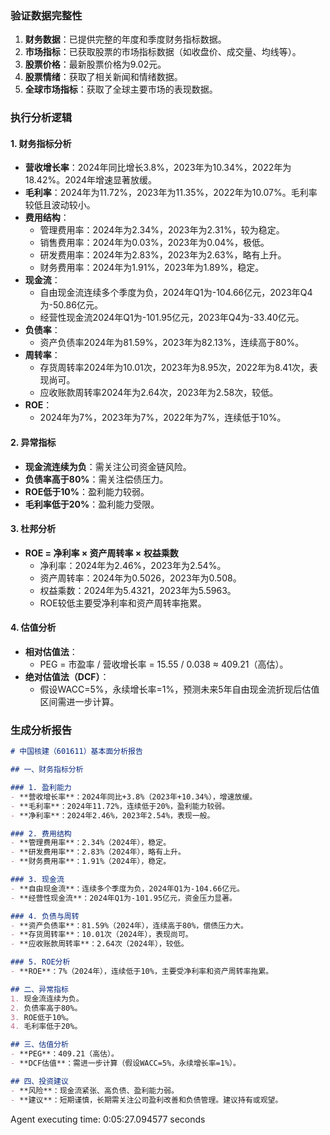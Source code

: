 ### 验证数据完整性
1. **财务数据**：已提供完整的年度和季度财务指标数据。
2. **市场指标**：已获取股票的市场指标数据（如收盘价、成交量、均线等）。
3. **股票价格**：最新股票价格为9.02元。
4. **股票情绪**：获取了相关新闻和情绪数据。
5. **全球市场指标**：获取了全球主要市场的表现数据。

### 执行分析逻辑

#### 1. 财务指标分析
- **营收增长率**：2024年同比增长3.8%，2023年为10.34%，2022年为18.42%。2024年增速显著放缓。
- **毛利率**：2024年为11.72%，2023年为11.35%，2022年为10.07%。毛利率较低且波动较小。
- **费用结构**：
  - 管理费用率：2024年为2.34%，2023年为2.31%，较为稳定。
  - 销售费用率：2024年为0.03%，2023年为0.04%，极低。
  - 研发费用率：2024年为2.83%，2023年为2.63%，略有上升。
  - 财务费用率：2024年为1.91%，2023年为1.89%，稳定。
- **现金流**：
  - 自由现金流连续多个季度为负，2024年Q1为-104.66亿元，2023年Q4为-50.86亿元。
  - 经营性现金流2024年Q1为-101.95亿元，2023年Q4为-33.40亿元。
- **负债率**：
  - 资产负债率2024年为81.59%，2023年为82.13%，连续高于80%。
- **周转率**：
  - 存货周转率2024年为10.01次，2023年为8.95次，2022年为8.41次，表现尚可。
  - 应收账款周转率2024年为2.64次，2023年为2.58次，较低。
- **ROE**：
  - 2024年为7%，2023年为7%，2022年为7%，连续低于10%。

#### 2. 异常指标
- **现金流连续为负**：需关注公司资金链风险。
- **负债率高于80%**：需关注偿债压力。
- **ROE低于10%**：盈利能力较弱。
- **毛利率低于20%**：盈利能力受限。

#### 3. 杜邦分析
- **ROE = 净利率 × 资产周转率 × 权益乘数**
  - 净利率：2024年为2.46%，2023年为2.54%。
  - 资产周转率：2024年为0.5026，2023年为0.508。
  - 权益乘数：2024年为5.4321，2023年为5.5963。
  - ROE较低主要受净利率和资产周转率拖累。

#### 4. 估值分析
- **相对估值法**：
  - PEG = 市盈率 / 营收增长率 = 15.55 / 0.038 ≈ 409.21（高估）。
- **绝对估值法（DCF）**：
  - 假设WACC=5%，永续增长率=1%，预测未来5年自由现金流折现后估值区间需进一步计算。

### 生成分析报告

```markdown
# 中国核建（601611）基本面分析报告

## 一、财务指标分析

### 1. 盈利能力
- **营收增长率**：2024年同比+3.8%（2023年+10.34%），增速放缓。
- **毛利率**：2024年11.72%，连续低于20%，盈利能力较弱。
- **净利率**：2024年2.46%，2023年2.54%，表现一般。

### 2. 费用结构
- **管理费用率**：2.34%（2024年），稳定。
- **研发费用率**：2.83%（2024年），略有上升。
- **财务费用率**：1.91%（2024年），稳定。

### 3. 现金流
- **自由现金流**：连续多个季度为负，2024年Q1为-104.66亿元。
- **经营性现金流**：2024年Q1为-101.95亿元，资金压力显著。

### 4. 负债与周转
- **资产负债率**：81.59%（2024年），连续高于80%，偿债压力大。
- **存货周转率**：10.01次（2024年），表现尚可。
- **应收账款周转率**：2.64次（2024年），较低。

### 5. ROE分析
- **ROE**：7%（2024年），连续低于10%，主要受净利率和资产周转率拖累。

## 二、异常指标
1. 现金流连续为负。
2. 负债率高于80%。
3. ROE低于10%。
4. 毛利率低于20%。

## 三、估值分析
- **PEG**：409.21（高估）。
- **DCF估值**：需进一步计算（假设WACC=5%，永续增长率=1%）。

## 四、投资建议
- **风险**：现金流紧张、高负债、盈利能力弱。
- **建议**：短期谨慎，长期需关注公司盈利改善和负债管理。建议持有或观望。
```
Agent executing time: 0:05:27.094577 seconds